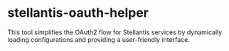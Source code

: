 # stellantis-oauth-helper
This tool simplifies the OAuth2 flow for Stellantis services by dynamically loading configurations and providing a user-friendly interface.
